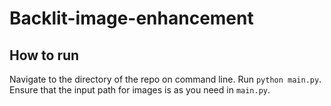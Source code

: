 # Backlit-image-enhancement

## How to run
Navigate to the directory of the repo on command line.
Run `python main.py`.
Ensure that the input path for images is as you need in `main.py`.
